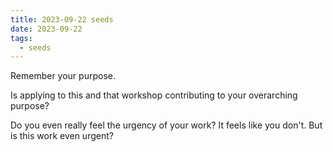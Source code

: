 ```yaml
---
title: 2023-09-22 seeds
date: 2023-09-22
tags:
  - seeds
---
```

Remember your purpose.

Is applying to this and that workshop contributing to your overarching purpose?

Do you even really feel the urgency of your work? It feels like you don't. But is this work even urgent?